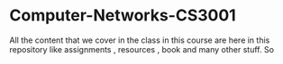 # Computer-Networks-CS3001
All the content that we cover in the class in this course are here in this repository like assignments , resources , book and many  other stuff. So 
